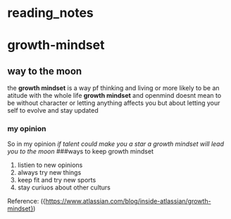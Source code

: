# reading_notes
# growth-mindset
## way to the moon 
the **growth mindset** is a way pf thinking and living or more likely to be an atitude with the whole life 
**growth mindset** and openmind doesnt mean to be without character or letting anything affects you but about letting your self to evolve and stay updated 
### my opinion 
So in my opinion *if talent could make you a star a growth mindset will lead you to the moon*
###ways to keep growth mindset
1. listien to new opinions 
2. always try new things
3. keep fit and try new sports
4. stay curiuos about other culturs

Reference: ({https://www.atlassian.com/blog/inside-atlassian/growth-mindset})

